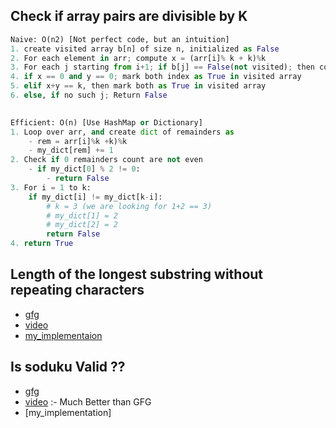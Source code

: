 ## Check if array pairs are divisible by K
```python
Naive: O(n2) [Not perfect code, but an intuition]
1. create visited array b[n] of size n, initialized as False
2. For each element in arr; compute x = (arr[i]% k + k)%k
3. For each j starting from i+1; if b[j] == False(not visited); then compute y =  (arr[j]% k + k)%k
4. if x == 0 and y == 0; mark both index as True in visited array
5. elif x+y == k, then mark both as True in visited array
6. else, if no such j; Return False

 
Efficient: O(n) [Use HashMap or Dictionary]
1. Loop over arr, and create dict of remainders as
    - rem = arr[i]%k +k)%k
    - my_dict[rem] += 1
2. Check if 0 remainders count are not even
    - if my_dict[0] % 2 != 0:
        - return False
3. For i = 1 to k:
    if my_dict[i] != my_dict[k-i]:
        # k = 3 (we are looking for 1+2 == 3)
        # my_dict[1] = 2
        # my_dict[2] = 2
        return False
4. return True
```
## Length of the longest substring without repeating characters
- [gfg](https://www.geeksforgeeks.org/length-of-the-longest-substring-without-repeating-characters/)
- [video](https://www.youtube.com/watch?v=3IETreEybaA)
- [my_implementaion](https://practice.geeksforgeeks.org/problems/length-of-the-longest-substring3036/1)

## Is soduku Valid ??
- [gfg](https://www.geeksforgeeks.org/check-if-given-sudoku-board-configuration-is-valid-or-not/)
- [video](https://youtu.be/Pl7mMcBm2b8?t=627) :- Much Better than GFG
- [my_implementation]

